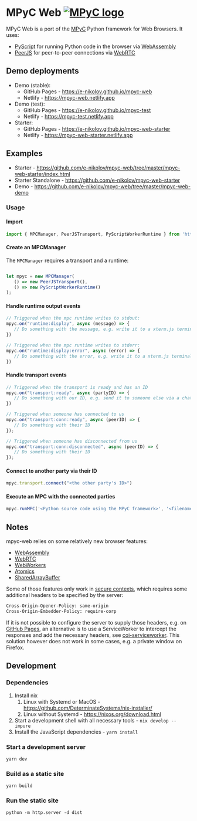 # MPyC Web [![MPyC logo](https://raw.githubusercontent.com/lschoe/mpyc/master/images/MPyC_Logo.svg)](https://github.com/lschoe/mpyc)

MPyC Web is a port of the [MPyC](https://github.com/lschoe/mpyc) Python framework for Web Browsers.
It uses:

- [PyScript](github.com/pyscript/pyscript) for running Python code in the browser via [WebAssembly](https://webassembly.org/)
- [PeerJS](https://github.com/peers/peerjs) for peer-to-peer connections via [WebRTC](https://webrtc.org/)

## Demo deployments

- Demo (stable):
  - GitHub Pages -  <https://e-nikolov.github.io/mpyc-web>
  - Netlify      -  <https://mpyc-web.netlify.app>
- Demo (test):
  - GitHub Pages -  <https://e-nikolov.github.io/mpyc-test>
  - Netlify      -  <https://mpyc-test.netlify.app>
- Starter:
  - GitHub Pages - <https://e-nikolov.github.io/mpyc-web-starter>
  - Netlify - <https://mpyc-web-starter.netlify.app>

## Examples

- Starter - <https://github.com/e-nikolov/mpyc-web/tree/master/mpyc-web-starter/index.html>
- Starter Standalone - <https://github.com/e-nikolov/mpyc-web-starter>
- Demo - <https://github.com/e-nikolov/mpyc-web/tree/master/mpyc-web-demo>

### Usage

#### Import

```typescript
import { MPCManager, PeerJSTransport, PyScriptWorkerRuntime } from 'https://cdn.jsdelivr.net/npm/@mpyc-web/core/+esm';
```

#### Create an MPCManager

The `MPCManager` requires a transport and a runtime:

```typescript

let mpyc = new MPCManager(
   () => new PeerJSTransport(),
   () => new PyScriptWorkerRuntime()
);
```

#### Handle runtime output events

```typescript
// Triggered when the mpc runtime writes to stdout:
mpyc.on("runtime:display", async (message) => {
   // Do something with the message, e.g. write it to a xterm.js terminal
})

// Triggered when the mpc runtime writes to stderr:
mpyc.on("runtime:display:error", async (error) => {
   // Do something with the error, e.g. write it to a xterm.js terminal
})
```

#### Handle transport events

```typescript
// Triggered when the transport is ready and has an ID
mpyc.on("transport:ready", async (partyID) => {
   // Do something with our ID, e.g. send it to someone else via a chat message so they can connect to us
})

// Triggered when someone has connected to us
mpyc.on("transport:conn:ready", async (peerID) => {
   // Do something with their ID
});

// Triggered when someone has disconnected from us
mpyc.on("transport:conn:disconnected", async (peerID) => {
   // Do something with their ID
});
```

#### Connect to another party via their ID

```typescript
mpyc.transport.connect("<the other party's ID>")
```

#### Execute an MPC with the connected parties

```typescript
mpyc.runMPC('<Python source code using the MPyC framework>', '<filename to be shown in debug outputs>');
```

## Notes

mpyc-web relies on some relatively new browser features:

- [WebAssembly](https://developer.mozilla.org/en-US/docs/WebAssembly)
- [WebRTC](https://developer.mozilla.org/en-US/docs/Glossary/WebRTC)
- [WebWorkers](https://developer.mozilla.org/en-US/docs/Web/API/Web_Workers_API)
- [Atomics](https://developer.mozilla.org/en-US/docs/Web/JavaScript/Reference/Global_Objects/Atomics)
- [SharedArrayBuffer](https://developer.mozilla.org/en-US/docs/Web/JavaScript/Reference/Global_Objects/SharedArrayBuffer)

Some of those features only work in [secure contexts](https://developer.mozilla.org/en-US/docs/Web/Security/Secure_Contexts), which requires some additional headers to be specified by the server:

```bash
Cross-Origin-Opener-Policy: same-origin
Cross-Origin-Embedder-Policy: require-corp
```

If it is not possible to configure the server to supply those headers, e.g. on [GitHub Pages](https://pages.github.com/),
an alternative is to use a ServiceWorker to intercept the responses and add the necessary headers, see [coi-serviceworker](https://github.com/gzuidhof/coi-serviceworker). This solution however does not work in some cases, e.g. a private window on Firefox.

## Development

### Dependencies

1. Install nix
   1. Linux with Systemd or MacOS - <https://github.com/DeterminateSystems/nix-installer/>
   2. Linux without Systemd - <https://nixos.org/download.html>
2. Start a development shell with all necessary tools - `nix develop --impure`
3. Install the JavaScript dependencies - `yarn install`

### Start a development server

`yarn dev`

### Build as a static site

`yarn build`

### Run the static site

`python -m http.server -d dist`
